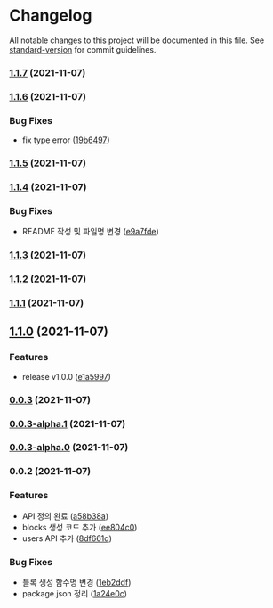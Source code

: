 # Changelog

All notable changes to this project will be documented in this file. See [standard-version](https://github.com/conventional-changelog/standard-version) for commit guidelines.

### [1.1.7](https://github.com/ryum91/kakaowork-api/compare/v1.1.6...v1.1.7) (2021-11-07)

### [1.1.6](https://github.com/ryum91/kakaowork-api/compare/v1.1.5...v1.1.6) (2021-11-07)


### Bug Fixes

* fix type error ([19b6497](https://github.com/ryum91/kakaowork-api/commit/19b6497afe152f930c44dbd6767da3a5ce061456))

### [1.1.5](https://github.com/ryum91/kakaowork-api/compare/v1.1.4...v1.1.5) (2021-11-07)

### [1.1.4](https://github.com/ryum91/kakaowork-api/compare/v1.1.3...v1.1.4) (2021-11-07)


### Bug Fixes

* README 작성 및 파일명 변경 ([e9a7fde](https://github.com/ryum91/kakaowork-api/commit/e9a7fdefaaddd6e36fedb0744ba31b0a7bb48c9a))

### [1.1.3](https://github.com/ryum91/kakaowork-api/compare/v1.1.2...v1.1.3) (2021-11-07)

### [1.1.2](https://github.com/ryum91/kakaowork-api/compare/v1.1.1...v1.1.2) (2021-11-07)

### [1.1.1](https://github.com/ryum91/kakaowork-api/compare/v1.1.0...v1.1.1) (2021-11-07)

## [1.1.0](https://github.com/ryum91/kakaowork-api/compare/v0.0.3...v1.1.0) (2021-11-07)


### Features

* release v1.0.0 ([e1a5997](https://github.com/ryum91/kakaowork-api/commit/e1a59977a2cfec6d6e7326c24ab1c2319f15eac4))

### [0.0.3](https://github.com/ryum91/kakaowork-api/compare/v0.0.3-alpha.1...v0.0.3) (2021-11-07)

### [0.0.3-alpha.1](https://github.com/ryum91/kakaowork-api/compare/v0.0.3-alpha.0...v0.0.3-alpha.1) (2021-11-07)

### [0.0.3-alpha.0](https://github.com/ryum91/kakaowork-api/compare/v0.0.2...v0.0.3-alpha.0) (2021-11-07)

### 0.0.2 (2021-11-07)


### Features

* API 정의 완료 ([a58b38a](https://github.com/ryum91/kakaowork-api/commit/a58b38a7a2c3f5f07a4c670ae619f7a37b8d828b))
* blocks 생성 코드 추가 ([ee804c0](https://github.com/ryum91/kakaowork-api/commit/ee804c085639c34d064cf170acb5bcaab98bff0a))
* users API 추가 ([8df661d](https://github.com/ryum91/kakaowork-api/commit/8df661d53b5545f2dea0e6915a8c8561c09d3df6))


### Bug Fixes

* 블록 생성 함수명 변경 ([1eb2ddf](https://github.com/ryum91/kakaowork-api/commit/1eb2ddf2cd3e11e312256b4c8f2fec7229ade166))
* package.json 정리 ([1a24e0c](https://github.com/ryum91/kakaowork-api/commit/1a24e0c2f5397e4272275364ff5f53936b6df5de))
